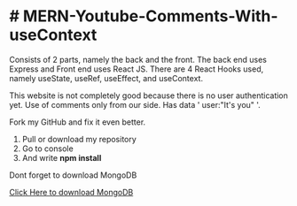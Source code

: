 <h1># MERN-Youtube-Comments-With-useContext</h1>
<p>Consists of 2 parts, namely the back and the front. The back end uses Express and Front end uses React JS. There are 4 React Hooks used, 
namely useState, useRef, useEffect, and useContext. </p>

<p>This website is not completely good because there is no user authentication yet. Use of comments only from our side. Has data ' user:"It's you" '.</p>

<p>Fork my GitHub and fix it even better.</p>

<ol>
<li> Pull or download my repository</li>
<li> Go to console</li>
<li> And write <b>npm install</b></li>
</ol>

<p>Dont forget to download MongoDB</p>
<a href="https://www.bing.com/search?q=mongodb&cvid=8234723cc9024753ab376c4dc85ef604&aqs=edge..69i57j69i60l3.2265j0j1&pglt=299&FORM=ANNTA1&PC=ASTS">Click Here to download MongoDB</a>


